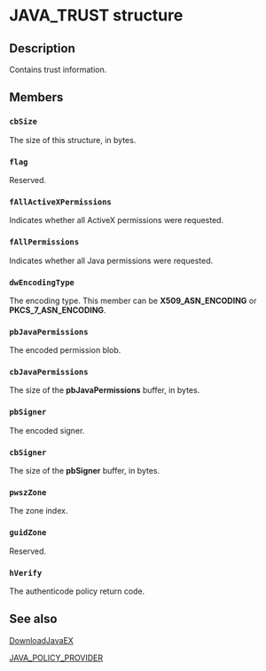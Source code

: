 # JAVA_TRUST structure

## Description

Contains trust information.

## Members

### `cbSize`

The size of this structure, in bytes.

### `flag`

Reserved.

### `fAllActiveXPermissions`

Indicates whether all ActiveX permissions were requested.

### `fAllPermissions`

Indicates whether all Java permissions were requested.

### `dwEncodingType`

The encoding type. This member can be **X509_ASN_ENCODING** or **PKCS_7_ASN_ENCODING**.

### `pbJavaPermissions`

The encoded permission blob.

### `cbJavaPermissions`

The size of the **pbJavaPermissions** buffer, in bytes.

### `pbSigner`

The encoded signer.

### `cbSigner`

The size of the **pbSigner** buffer, in bytes.

### `pwszZone`

The zone index.

### `guidZone`

Reserved.

### `hVerify`

The authenticode policy return code.

## See also

[DownloadJavaEX](https://learn.microsoft.com/windows/desktop/DevNotes/downloadjavaex)

[JAVA_POLICY_PROVIDER](https://learn.microsoft.com/previous-versions/bb432350(v=vs.85))